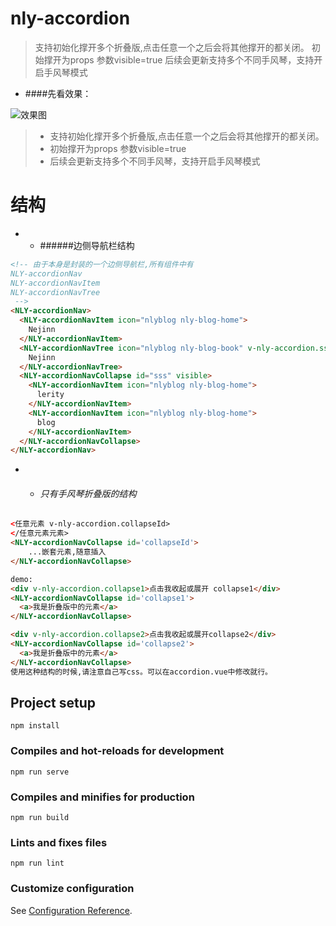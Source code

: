 # nly-accordion

>支持初始化撑开多个折叠版,点击任意一个之后会将其他撑开的都关闭。
>初始撑开为props 参数visible=true
>后续会更新支持多个不同手风琴，支持开启手风琴模式

* ####先看效果：

![效果图](https://upload-images.jianshu.io/upload_images/9915084-a04496d16d1d1049.gif?imageMogr2/auto-orient/strip)


> * 支持初始化撑开多个折叠版,点击任意一个之后会将其他撑开的都关闭。
> * 初始撑开为props 参数visible=true
> * 后续会更新支持多个不同手风琴，支持开启手风琴模式

# 结构
- * ######边侧导航栏结构

```html
<!-- 由于本身是封装的一个边侧导航栏,所有组件中有
NLY-accordionNav
NLY-accordionNavItem
NLY-accordionNavTree
 -->
<NLY-accordionNav>
  <NLY-accordionNavItem icon="nlyblog nly-blog-home">
    Nejinn
  </NLY-accordionNavItem>
  <NLY-accordionNavTree icon="nlyblog nly-blog-book" v-nly-accordion.sss>
    Nejinn
  </NLY-accordionNavTree>
  <NLY-accordionNavCollapse id="sss" visible>
    <NLY-accordionNavItem icon="nlyblog nly-blog-home">
      lerity
    </NLY-accordionNavItem>
    <NLY-accordionNavItem icon="nlyblog nly-blog-home">
      blog
    </NLY-accordionNavItem>
  </NLY-accordionNavCollapse>
</NLY-accordionNav>
```

- * ###### 只有手风琴折叠版的结构

```html
<任意元素 v-nly-accordion.collapseId>
</任意元素元素>
<NLY-accordionNavCollapse id='collapseId'>
    ...嵌套元素,随意插入
</NLY-accordionNavCollapse>

demo:
<div v-nly-accordion.collapse1>点击我收起或展开 collapse1</div>
<NLY-accordionNavCollapse id='collapse1'>
  <a>我是折叠版中的元素</a>
</NLY-accordionNavCollapse>

<div v-nly-accordion.collapse2>点击我收起或展开collapse2</div>
<NLY-accordionNavCollapse id='collapse2'>
  <a>我是折叠版中的元素</a>
</NLY-accordionNavCollapse>
使用这种结构的时候,请注意自己写css。可以在accordion.vue中修改就行。
```
## Project setup
```
npm install
```

### Compiles and hot-reloads for development
```
npm run serve
```

### Compiles and minifies for production
```
npm run build
```

### Lints and fixes files
```
npm run lint
```

### Customize configuration
See [Configuration Reference](https://cli.vuejs.org/config/).
